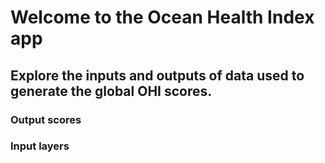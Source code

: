 # Welcome to the Ocean Health Index app

## Explore the inputs and outputs of data used to generate the global OHI scores.

### Output scores

### Input layers